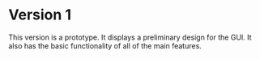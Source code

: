 # Version 1

This version is a prototype. It displays a preliminary design for the GUI. It also has the basic functionality of all of the main features.